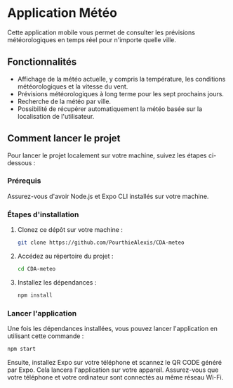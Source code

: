 # Application Météo

Cette application mobile vous permet de consulter les prévisions météorologiques en temps réel pour n'importe quelle ville.

## Fonctionnalités

- Affichage de la météo actuelle, y compris la température, les conditions météorologiques et la vitesse du vent.
- Prévisions météorologiques à long terme pour les sept prochains jours.
- Recherche de la météo par ville.
- Possibilité de récupérer automatiquement la météo basée sur la localisation de l'utilisateur.

## Comment lancer le projet

Pour lancer le projet localement sur votre machine, suivez les étapes ci-dessous :

### Prérequis

Assurez-vous d'avoir Node.js et Expo CLI installés sur votre machine.

### Étapes d'installation

1. Clonez ce dépôt sur votre machine :
   ```bash
   git clone https://github.com/PourthieAlexis/CDA-meteo
   ```

2. Accédez au répertoire du projet :
   ```bash
   cd CDA-meteo
   ```

3. Installez les dépendances :
   ```bash
   npm install
   ```

### Lancer l'application

Une fois les dépendances installées, vous pouvez lancer l'application en utilisant cette commande :

```bash
npm start
```

Ensuite, installez Expo sur votre téléphone et scannez le QR CODE généré par Expo. Cela lancera l'application sur votre appareil. Assurez-vous que votre téléphone et votre ordinateur sont connectés au même réseau Wi-Fi.